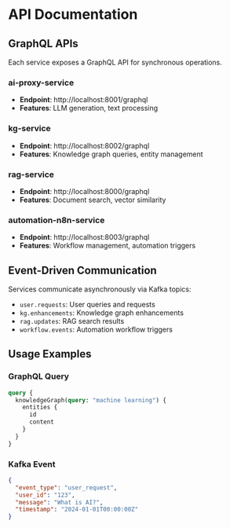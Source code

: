 # API Documentation

## GraphQL APIs

Each service exposes a GraphQL API for synchronous operations.

### ai-proxy-service
- **Endpoint**: http://localhost:8001/graphql
- **Features**: LLM generation, text processing

### kg-service
- **Endpoint**: http://localhost:8002/graphql
- **Features**: Knowledge graph queries, entity management

### rag-service
- **Endpoint**: http://localhost:8000/graphql
- **Features**: Document search, vector similarity

### automation-n8n-service
- **Endpoint**: http://localhost:8003/graphql
- **Features**: Workflow management, automation triggers

## Event-Driven Communication

Services communicate asynchronously via Kafka topics:
- `user.requests`: User queries and requests
- `kg.enhancements`: Knowledge graph enhancements
- `rag.updates`: RAG search results
- `workflow.events`: Automation workflow triggers

## Usage Examples

### GraphQL Query
```graphql
query {
  knowledgeGraph(query: "machine learning") {
    entities {
      id
      content
    }
  }
}
```

### Kafka Event
```json
{
  "event_type": "user_request",
  "user_id": "123",
  "message": "What is AI?",
  "timestamp": "2024-01-01T00:00:00Z"
}
```
